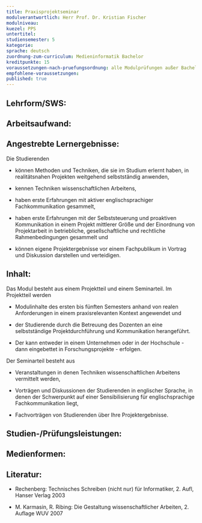```yaml
---
title: Praxisprojektseminar
modulverantwortlich: Herr Prof. Dr. Kristian Fischer
modulniveau:
kuezel: PPS
untertitel:
studiensemester: 5
kategorie:
sprache: deutsch
zuordnung-zum-curriculum: Medieninformatik Bachelor
kreditpunkte: 15
voraussetzungen-nach-pruefungsordnung: alle Modulprüfungen außer Bachelorarbeit und Kolloquium bestanden
empfohlene-voraussetzungen: 
published: true
---
```


## Lehrform/SWS:


## Arbeitsaufwand:

## Angestrebte Lernergebnisse:
Die Studierenden  




- können Methoden und Techniken, die sie im Studium erlernt haben, in realitätsnahen Projekten weitgehend selbstständig anwenden,

- kennen Techniken wissenschaftlichen Arbeitens,

- haben erste Erfahrungen mit aktiver englischsprachiger Fachkommunikation gesammelt,

- haben erste Erfahrungen mit der Selbststeuerung und proaktiven Kommunikation in einem Projekt mittlerer Größe und der Einordnung von Projektarbeit in betriebliche, gesellschaftliche und rechtliche Rahmenbedingungen gesammelt und

- können eigene Projektergebnisse vor einem Fachpublikum in Vortrag und Diskussion darstellen und verteidigen.

## Inhalt:
Das Modul besteht aus einem Projektteil und einem Seminarteil.  Im Projektteil werden  




- Modulinhalte des ersten bis fünften Semesters anhand von realen Anforderungen in einem praxisrelevanten Kontext angewendet und

- der Studierende durch die Betreuung des Dozenten an eine selbstständige Projektdurchführung und Kommunikation herangeführt.

- Der kann entweder in einem Unternehmen oder in der Hochschule - dann eingebettet in Forschungsprojekte - erfolgen.



Der Seminarteil besteht aus  




- Veranstaltungen in denen Techniken wissenschaftlichen Arbeitens vermittelt werden,

- Vorträgen und Diskussionen der Studierenden in englischer Sprache, in denen der Schwerpunkt auf einer Sensibilisierung für englischsprachige Fachkommunikation liegt,

- Fachvorträgen von Studierenden über Ihre Projektergebnisse.

## Studien-/Prüfungsleistungen:


## Medienformen:


## Literatur:
- Rechenberg: Technisches Schreiben (nicht nur) für Informatiker, 2. Aufl, Hanser Verlag 2003

- M. Karmasin, R. Ribing: Die Gestaltung wissenschaftlicher Arbeiten, 2. Auflage WUV 2007

